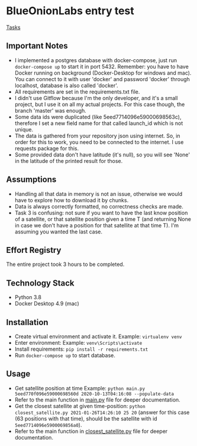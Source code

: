 # BlueOnionLabs entry test
[Tasks](https://github.com/BlueOnionLabs/api-spacex-backend)

## Important Notes
- I implemented a postgres database with docker-compose, just run `docker-compose up` to start it in port 5432.
Remember: you have to have Docker running on background (Docker-Desktop for windows and mac).
You can connect to it with user 'docker' and password 'docker' through localhost, database is also called 'docker'.
- All requirements are set in the requirements.txt file.
- I didn't use Gitflow because I'm the only developer, and it's a small project, but I use it on all my actual projects.
For this case though, the branch 'master' was enough.
- Some data ids were duplicated (like 5eed7714096e59000698563c), therefore I set a new field name for that called
launch_id which is not unique.
- The data is gathered from your repository json using internet. So, in order for this to work, you need to be connected
to the internet. I use requests package for this.
- Some provided data don't have latitude (it's null), so you will see 'None' in the latitude of the printed
result for those.

## Assumptions
- Handling all that data in memory is not an issue, otherwise we would have to explore how to download it by chunks.
- Data is always correctly formatted, no correctness checks are made.
- Task 3 is confusing: not sure if you want to have the last know position of a satellite, or that satellite position 
given a time T (and returning None in case we don't have a position for that satellite at that time T). I'm assuming 
you wanted the last case.

## Effort Registry

The entire project took 3 hours to be completed.

## Technology Stack

- Python 3.8
- Docker Desktop 4.9 (mac)

## Installation

- Create virtual environment and activate it. Example: `virtualenv venv`
- Enter environment: Example: `venv\Scripts\activate`
- Install requirements: `pip install -r requirements.txt`
- Run `docker-compose up` to start database.

## Usage
- Get satellite position at time Example: `python main.py 5eed770f096e59000698560d 2020-10-13T04:16:08 --populate-data`
- Refer to the main function in [main.py](main.py) file for deeper documentation.
- Get the closest satellite at given time-position: `python closest_satellite.py 2021-01-26T14:26:10 25 20` (answer
for this case (63 positions with that time), should be the satellite with id `5eed7714096e5900069856a0`).
- Refer to the main function in [closest_satellite.py](closest_satellite.py) file for deeper documentation.
